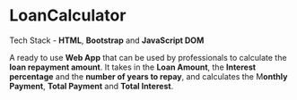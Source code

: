 # LoanCalculator

Tech Stack - **HTML**, **Bootstrap** and **JavaScript DOM**   

A ready to use **Web App** that can be used by professionals to calculate the **loan repayment amount**. It takes in the **Loan Amount**, the **Interest percentage** and the **number of years to repay**, and calculates the M**onthly Payment**, **Total Payment** and **Total Interest**.
